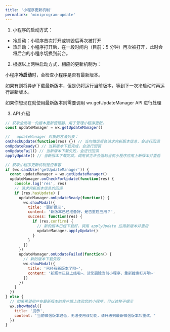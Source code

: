 ```yaml
---
title: '小程序更新机制'
permalink: 'miniprogram-update'
---
```


1. 小程序的启动方式：

- 冷启动：小程序首次打开或销毁后再次被打开
- 热启动：小程序打开后，在一段时间内（目前：5 分钟）再次被打开，此时会将后台的小程序切换到前台。

2. 根据以上两种启动方式，相应的更新机制为：

小程序**冷启动**时，会检查小程序是否有最新版本。

如果有则将异步下载最新版本，但是仍将运行当前版本，等到下一次冷启动时再运行最新版本。

如果你想现在就使用最新版本则需要调用 wx.getUpdateManager API 进行处理

3. API 介绍

```js
// 获取全局唯一的版本更新管理器，用于管理小程序更新。
const updateManager = wx.getUpdateManager()

//   updateManager 对象的方法列表：
onCheckUpdate(function(res) {}) // 当向微信后台请求完新版本信息，会进行回调
onUpdateReady() // 当新版本下载完成，会进行回调
onUpdateFail() // 当新版本下载失败，会进行回调
applyUpdate() // 当新版本下载完成，调用该方法会强制当前小程序应用上新版本并重启
```

```js {4,8,15,20}
// 获取小程序更新机制是否兼容
if (wx.canIUse('getUpdateManager')) {
  const updateManager = wx.getUpdateManager()
  updateManager.onCheckForUpdate(function(res) {
    console.log('res', res)
    // 请求完新版本信息的回调
    if (res.hasUpdate) {
      updateManager.onUpdateReady(function() {
        wx.showModal({
          title: '更新提示',
          content: '新版本已经准备好，是否重启应用？',
          success: function(res) {
            if (res.confirm) {
              // 新的版本已经下载好，调用 applyUpdate 应用新版本并重启
              updateManager.applyUpdate()
            }
          }
        })
      })
      updateManager.onUpdateFailed(function() {
        // 新的版本下载失败
        wx.showModal({
          title: '已经有新版本了哟~',
          content: '新版本已经上线啦~，请您删除当前小程序，重新搜索打开哟~'
        })
      })
    }
  })
} else {
  // 如果希望用户在最新版本的客户端上体验您的小程序，可以这样子提示
  wx.showModal({
    title: '提示',
    content: '当前微信版本过低，无法使用该功能，请升级到最新微信版本后重试。'
  })
}
```
